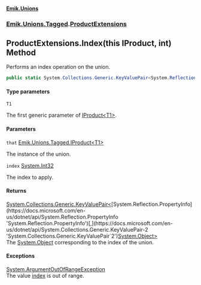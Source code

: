 #### [Emik.Unions](index.md 'index')
### [Emik.Unions.Tagged](Emik.Unions.Tagged.md 'Emik.Unions.Tagged').[ProductExtensions](ProductExtensions.md 'Emik.Unions.Tagged.ProductExtensions')

## ProductExtensions.Index<T1>(this IProduct<T1>, int) Method

Performs an index operation on the union.

```csharp
public static System.Collections.Generic.KeyValuePair<System.Reflection.PropertyInfo,object?> Index<T1>(this Emik.Unions.Tagged.IProduct<T1> that, int index);
```
#### Type parameters

<a name='Emik.Unions.Tagged.ProductExtensions.Index_T1_(thisEmik.Unions.Tagged.IProduct_T1_,int).T1'></a>

`T1`

The first generic parameter of [IProduct&lt;T1&gt;](IProduct_T1_.md 'Emik.Unions.Tagged.IProduct<T1>').
#### Parameters

<a name='Emik.Unions.Tagged.ProductExtensions.Index_T1_(thisEmik.Unions.Tagged.IProduct_T1_,int).that'></a>

`that` [Emik.Unions.Tagged.IProduct&lt;](IProduct_T1_.md 'Emik.Unions.Tagged.IProduct<T1>')[T1](ProductExtensions.Index.upV4v8cgDdvOXwaK6ZfHhg.md#Emik.Unions.Tagged.ProductExtensions.Index_T1_(thisEmik.Unions.Tagged.IProduct_T1_,int).T1 'Emik.Unions.Tagged.ProductExtensions.Index<T1>(this Emik.Unions.Tagged.IProduct<T1>, int).T1')[&gt;](IProduct_T1_.md 'Emik.Unions.Tagged.IProduct<T1>')

The instance of the union.

<a name='Emik.Unions.Tagged.ProductExtensions.Index_T1_(thisEmik.Unions.Tagged.IProduct_T1_,int).index'></a>

`index` [System.Int32](https://docs.microsoft.com/en-us/dotnet/api/System.Int32 'System.Int32')

The index to apply.

#### Returns
[System.Collections.Generic.KeyValuePair&lt;](https://docs.microsoft.com/en-us/dotnet/api/System.Collections.Generic.KeyValuePair-2 'System.Collections.Generic.KeyValuePair`2')[System.Reflection.PropertyInfo](https://docs.microsoft.com/en-us/dotnet/api/System.Reflection.PropertyInfo 'System.Reflection.PropertyInfo')[,](https://docs.microsoft.com/en-us/dotnet/api/System.Collections.Generic.KeyValuePair-2 'System.Collections.Generic.KeyValuePair`2')[System.Object](https://docs.microsoft.com/en-us/dotnet/api/System.Object 'System.Object')[&gt;](https://docs.microsoft.com/en-us/dotnet/api/System.Collections.Generic.KeyValuePair-2 'System.Collections.Generic.KeyValuePair`2')  
The [System.Object](https://docs.microsoft.com/en-us/dotnet/api/System.Object 'System.Object') corresponding to the index of the union.

#### Exceptions

[System.ArgumentOutOfRangeException](https://docs.microsoft.com/en-us/dotnet/api/System.ArgumentOutOfRangeException 'System.ArgumentOutOfRangeException')  
The value [index](ProductExtensions.Index.upV4v8cgDdvOXwaK6ZfHhg.md#Emik.Unions.Tagged.ProductExtensions.Index_T1_(thisEmik.Unions.Tagged.IProduct_T1_,int).index 'Emik.Unions.Tagged.ProductExtensions.Index<T1>(this Emik.Unions.Tagged.IProduct<T1>, int).index') is out of range.